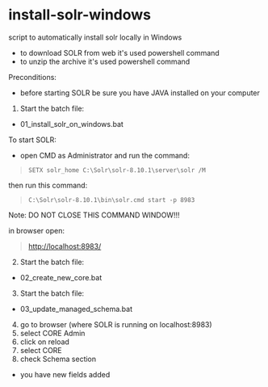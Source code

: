 # install-solr-windows
script to automatically install solr locally in Windows


* to download SOLR from web it's used powershell command
* to unzip the archive it's used powershell command

Preconditions:
* before starting SOLR be sure you have JAVA installed on your computer


1. Start the batch file:
 * 01_install_solr_on_windows.bat

To start SOLR:
* open CMD as Administrator and run the command:
 > `SETX solr_home C:\Solr\solr-8.10.1\server\solr /M`

 then run this command:
 > `C:\Solr\solr-8.10.1\bin\solr.cmd start -p 8983`

 Note: DO NOT CLOSE THIS COMMAND WINDOW!!! 

in browser open:
 > [http://localhost:8983/](http://localhost:8983/)


2. Start the batch file:
 * 02_create_new_core.bat


3. Start the batch file:
 * 03_update_managed_schema.bat

 4. go to browser (where SOLR is running on localhost:8983)
 5. select CORE Admin
 6. click on reload
 7. select CORE
 8. check Schema section 
   - you have new fields added